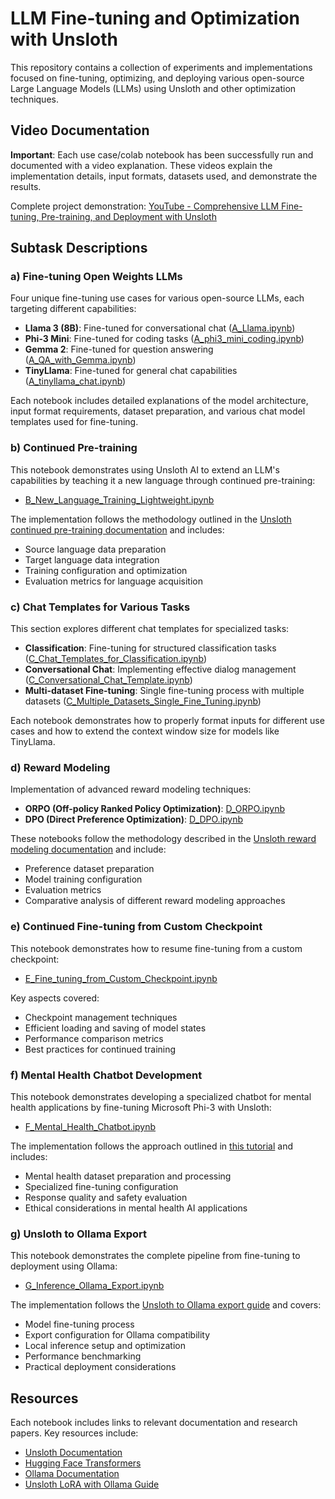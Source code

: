 # LLM Fine-tuning and Optimization with Unsloth

This repository contains a collection of experiments and implementations focused on fine-tuning, optimizing, and deploying various open-source Large Language Models (LLMs) using Unsloth and other optimization techniques.

## Video Documentation

**Important**: Each use case/colab notebook has been successfully run and documented with a video explanation. These videos explain the implementation details, input formats, datasets used, and demonstrate the results.

Complete project demonstration: [YouTube - Comprehensive LLM Fine-tuning, Pre-training, and Deployment with Unsloth](https://youtu.be/befe-8vExnU)

## Subtask Descriptions

### a) Fine-tuning Open Weights LLMs

Four unique fine-tuning use cases for various open-source LLMs, each targeting different capabilities:

- **Llama 3 (8B)**: Fine-tuned for conversational chat ([A_Llama.ipynb](https://colab.research.google.com/github/pruthvik-sheth/CMPE-258-Deep-Learning/blob/main/Assignments/Assignment-6/notebooks/A_Llama.ipynb))
- **Phi-3 Mini**: Fine-tuned for coding tasks ([A_phi3_mini_coding.ipynb](https://colab.research.google.com/github/pruthvik-sheth/CMPE-258-Deep-Learning/blob/main/Assignments/Assignment-6/notebooks/A_phi3_mini_coding.ipynb))
- **Gemma 2**: Fine-tuned for question answering ([A_QA_with_Gemma.ipynb](https://colab.research.google.com/github/pruthvik-sheth/CMPE-258-Deep-Learning/blob/main/Assignments/Assignment-6/notebooks/A_QA_with_Gemma.ipynb))
- **TinyLlama**: Fine-tuned for general chat capabilities ([A_tinyllama_chat.ipynb](https://colab.research.google.com/github/pruthvik-sheth/CMPE-258-Deep-Learning/blob/main/Assignments/Assignment-6/notebooks/A_tinyllama_chat.ipynb))

Each notebook includes detailed explanations of the model architecture, input format requirements, dataset preparation, and various chat model templates used for fine-tuning.

### b) Continued Pre-training

This notebook demonstrates using Unsloth AI to extend an LLM's capabilities by teaching it a new language through continued pre-training:

- [B_New_Language_Training_Lightweight.ipynb](https://colab.research.google.com/github/pruthvik-sheth/CMPE-258-Deep-Learning/blob/main/Assignments/Assignment-6/notebooks/B_New_Language_Training_Lightweight.ipynb)

The implementation follows the methodology outlined in the [Unsloth continued pre-training documentation](https://docs.unsloth.ai/basics/continued-pretraining) and includes:

- Source language data preparation
- Target language data integration
- Training configuration and optimization
- Evaluation metrics for language acquisition

### c) Chat Templates for Various Tasks

This section explores different chat templates for specialized tasks:

- **Classification**: Fine-tuning for structured classification tasks ([C_Chat_Templates_for_Classification.ipynb](https://colab.research.google.com/github/pruthvik-sheth/CMPE-258-Deep-Learning/blob/main/Assignments/Assignment-6/notebooks/C_Chat_Templates_for_Classification.ipynb))
- **Conversational Chat**: Implementing effective dialog management ([C_Conversational_Chat_Template.ipynb](https://colab.research.google.com/github/pruthvik-sheth/CMPE-258-Deep-Learning/blob/main/Assignments/Assignment-6/notebooks/C_Conversational_Chat_Template.ipynb))
- **Multi-dataset Fine-tuning**: Single fine-tuning process with multiple datasets ([C_Multiple_Datasets_Single_Fine_Tuning.ipynb](https://colab.research.google.com/github/pruthvik-sheth/CMPE-258-Deep-Learning/blob/main/Assignments/Assignment-6/notebooks/C_Multiple_Datasets_Single_Fine_Tuning.ipynb))

Each notebook demonstrates how to properly format inputs for different use cases and how to extend the context window size for models like TinyLlama.

### d) Reward Modeling

Implementation of advanced reward modeling techniques:

- **ORPO (Off-policy Ranked Policy Optimization)**: [D_ORPO.ipynb](https://colab.research.google.com/github/pruthvik-sheth/CMPE-258-Deep-Learning/blob/main/Assignments/Assignment-6/notebooks/D_ORPO.ipynb)
- **DPO (Direct Preference Optimization)**: [D_DPO.ipynb](https://colab.research.google.com/github/pruthvik-sheth/CMPE-258-Deep-Learning/blob/main/Assignments/Assignment-6/notebooks/D_DPO.ipynb)

These notebooks follow the methodology described in the [Unsloth reward modeling documentation](https://docs.unsloth.ai/basics/reward-modelling-dpo-and-orpo) and include:

- Preference dataset preparation
- Model training configuration
- Evaluation metrics
- Comparative analysis of different reward modeling approaches

### e) Continued Fine-tuning from Custom Checkpoint

This notebook demonstrates how to resume fine-tuning from a custom checkpoint:

- [E_Fine_tuning_from_Custom_Checkpoint.ipynb](https://colab.research.google.com/github/pruthvik-sheth/CMPE-258-Deep-Learning/blob/main/Assignments/Assignment-6/notebooks/E_Fine_tuning_from_Custom_Checkpoint.ipynb)

Key aspects covered:

- Checkpoint management techniques
- Efficient loading and saving of model states
- Performance comparison metrics
- Best practices for continued training

### f) Mental Health Chatbot Development

This notebook demonstrates developing a specialized chatbot for mental health applications by fine-tuning Microsoft Phi-3 with Unsloth:

- [F_Mental_Health_Chatbot.ipynb](https://colab.research.google.com/github/pruthvik-sheth/CMPE-258-Deep-Learning/blob/main/Assignments/Assignment-6/notebooks/F_Mental_Health_Chatbot.ipynb)

The implementation follows the approach outlined in [this tutorial](https://medium.com/@mauryaanoop3/fine-tuning-microsoft-phi3-with-unsloth-for-mental-health-chatbot-development-ddea4e0c46e7) and includes:

- Mental health dataset preparation and processing
- Specialized fine-tuning configuration
- Response quality and safety evaluation
- Ethical considerations in mental health AI applications

### g) Unsloth to Ollama Export

This notebook demonstrates the complete pipeline from fine-tuning to deployment using Ollama:

- [G_Inference_Ollama_Export.ipynb](https://colab.research.google.com/github/pruthvik-sheth/CMPE-258-Deep-Learning/blob/main/Assignments/Assignment-6/notebooks/G_Inference_Ollama_Export.ipynb)

The implementation follows the [Unsloth to Ollama export guide](https://docs.unsloth.ai/tutorials/how-to-finetune-llama-3-and-export-to-ollama) and covers:

- Model fine-tuning process
- Export configuration for Ollama compatibility
- Local inference setup and optimization
- Performance benchmarking
- Practical deployment considerations

## Resources

Each notebook includes links to relevant documentation and research papers. Key resources include:

- [Unsloth Documentation](https://docs.unsloth.ai/)
- [Hugging Face Transformers](https://huggingface.co/docs/transformers/index)
- [Ollama Documentation](https://ollama.com/docs)
- [Unsloth LoRA with Ollama Guide](https://sarinsuriyakoon.medium.com/unsloth-lora-with-ollama-lightweight-solution-to-full-cycle-llm-development-edadb6d9e0f0)

